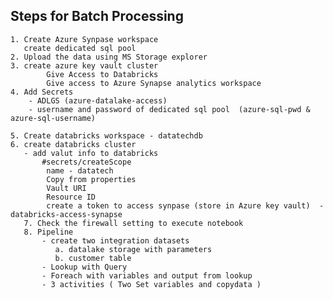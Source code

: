 ## Steps for Batch Processing
    1. Create Azure Synpase workspace 
       create dedicated sql pool 
    2. Upload the data using MS Storage explorer
    3. create azure key vault cluster 
            Give Access to Databricks
            Give access to Azure Synapse analytics workspace
    4. Add Secrets 
        - ADLGS (azure-datalake-access)
        - username and password of dedicated sql pool  (azure-sql-pwd & azure-sql-username)
     
    5. Create databricks workspace - datatechdb
    6. create databricks cluster 
       - add valut info to databricks 
           #secrets/createScope 
            name - datatech
            Copy from properties 
            Vault URI
            Resource ID
            create a token to access synpase (store in Azure key vault)  - databricks-access-synapse            
       7. Check the firewall setting to execute notebook
       8. Pipeline 
           - create two integration datasets
              a. datalake storage with parameters
              b. customer table
           - Lookup with Query
           - Foreach with variables and output from lookup
           - 3 activities ( Two Set variables and copydata )
